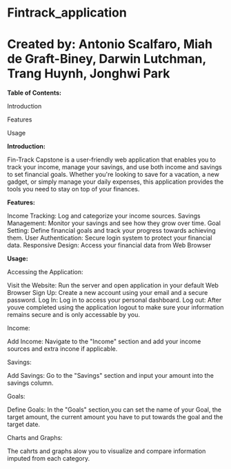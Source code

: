 ﻿# Fintrack_application
# Created by: Antonio Scalfaro, Miah de Graft-Biney, Darwin Lutchman, Trang Huynh, Jonghwi Park

**Table of Contents:**

Introduction

Features

Usage



**Introduction:**


Fin-Track Capstone is a user-friendly web application that enables you to track your income, manage your savings,
and use both income and savings to set financial goals. Whether you're looking to save for a vacation, a new gadget, or simply manage your daily 
expenses, this application provides the tools you need to stay on top of your finances.


**Features:**

Income Tracking: Log and categorize your income sources.
Savings Management: Monitor your savings and see how they grow over time.
Goal Setting: Define financial goals and track your progress towards achieving them.
User Authentication: Secure login system to protect your financial data.
Responsive Design: Access your financial data from Web Browser 

**Usage:**

Accessing the Application:

Visit the Website: Run the server and open application in your default Web Browser 
Sign Up: Create a new account using your email and a secure password.
Log In: Log in to access your personal dashboard.
Log out: After youve completed using the application logout to make sure your 
information remains secure and is only accessable by you. 


Income:

Add Income: Navigate to the "Income" section and add your income sources and extra incone if applicable.

Savings:

Add Savings: Go to the "Savings" section and input your amount into the savings column.

Goals:

Define Goals: In the "Goals" section,you can set the name of your Goal, the target amount, the current
amount you have to put towards the goal and the target date.

Charts and Graphs:

The cahrts and graphs alow you to visualize and compare information imputed from each category. 
